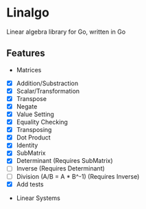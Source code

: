 # Linalgo

Linear algebra library for Go, written in Go

## Features

-   Matrices

*   [x] Addition/Substraction
*   [x] Scalar/Transformation
*   [x] Transpose
*   [x] Negate
*   [x] Value Setting
*   [x] Equality Checking
*   [x] Transposing
*   [x] Dot Product
*   [x] Identity
*   [x] SubMatrix
*   [x] Determinant (Requires SubMatrix)
*   [ ] Inverse (Requires Determinant)
*   [ ] Division (A/B = A \* B^-1) (Requires Inverse)
*   [x] Add tests
*   Linear Systems
